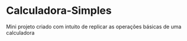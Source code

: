 # Calculadora-Simples
 Mini projeto criado com intuito de replicar as operações básicas de uma calculadora
